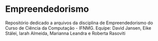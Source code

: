 # Empreendedorismo
Repositório dedicado a arquivos da disciplina de Empreendedorismo do Curso de Ciência da Computação - IFNMG.
Equipe: David Jansen, Eike Stálei, Iarah Almeida, Marianna Leandra e Roberta Rasoviti
